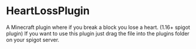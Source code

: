 # HeartLossPlugin
A Minecraft plugin where if you break a block you lose a heart. (1.16+ spigot plugin)
If you want to use this plugin just drag the file into the plugins folder on your spigot server.
